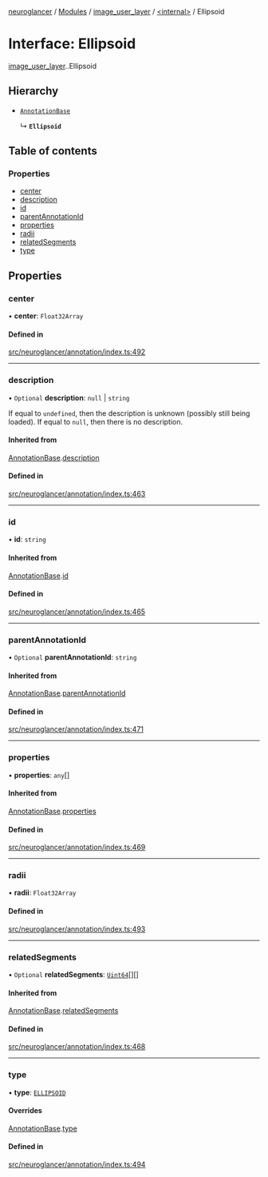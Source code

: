 [neuroglancer](../README.md) / [Modules](../modules.md) / [image\_user\_layer](../modules/image_user_layer.md) / [<internal\>](../modules/image_user_layer._internal_.md) / Ellipsoid

# Interface: Ellipsoid

[image_user_layer](../modules/image_user_layer.md).[<internal>](../modules/image_user_layer._internal_.md).Ellipsoid

## Hierarchy

- [`AnnotationBase`](image_user_layer._internal_.AnnotationBase.md)

  ↳ **`Ellipsoid`**

## Table of contents

### Properties

- [center](image_user_layer._internal_.Ellipsoid.md#center)
- [description](image_user_layer._internal_.Ellipsoid.md#description)
- [id](image_user_layer._internal_.Ellipsoid.md#id)
- [parentAnnotationId](image_user_layer._internal_.Ellipsoid.md#parentannotationid)
- [properties](image_user_layer._internal_.Ellipsoid.md#properties)
- [radii](image_user_layer._internal_.Ellipsoid.md#radii)
- [relatedSegments](image_user_layer._internal_.Ellipsoid.md#relatedsegments)
- [type](image_user_layer._internal_.Ellipsoid.md#type)

## Properties

### center

• **center**: `Float32Array`

#### Defined in

[src/neuroglancer/annotation/index.ts:492](https://github.com/ActiveBrainAtlas2/neuroglancer/blob/540617bc/src/neuroglancer/annotation/index.ts#L492)

___

### description

• `Optional` **description**: ``null`` \| `string`

If equal to `undefined`, then the description is unknown (possibly still being loaded).  If
equal to `null`, then there is no description.

#### Inherited from

[AnnotationBase](image_user_layer._internal_.AnnotationBase.md).[description](image_user_layer._internal_.AnnotationBase.md#description)

#### Defined in

[src/neuroglancer/annotation/index.ts:463](https://github.com/ActiveBrainAtlas2/neuroglancer/blob/540617bc/src/neuroglancer/annotation/index.ts#L463)

___

### id

• **id**: `string`

#### Inherited from

[AnnotationBase](image_user_layer._internal_.AnnotationBase.md).[id](image_user_layer._internal_.AnnotationBase.md#id)

#### Defined in

[src/neuroglancer/annotation/index.ts:465](https://github.com/ActiveBrainAtlas2/neuroglancer/blob/540617bc/src/neuroglancer/annotation/index.ts#L465)

___

### parentAnnotationId

• `Optional` **parentAnnotationId**: `string`

#### Inherited from

[AnnotationBase](image_user_layer._internal_.AnnotationBase.md).[parentAnnotationId](image_user_layer._internal_.AnnotationBase.md#parentannotationid)

#### Defined in

[src/neuroglancer/annotation/index.ts:471](https://github.com/ActiveBrainAtlas2/neuroglancer/blob/540617bc/src/neuroglancer/annotation/index.ts#L471)

___

### properties

• **properties**: `any`[]

#### Inherited from

[AnnotationBase](image_user_layer._internal_.AnnotationBase.md).[properties](image_user_layer._internal_.AnnotationBase.md#properties)

#### Defined in

[src/neuroglancer/annotation/index.ts:469](https://github.com/ActiveBrainAtlas2/neuroglancer/blob/540617bc/src/neuroglancer/annotation/index.ts#L469)

___

### radii

• **radii**: `Float32Array`

#### Defined in

[src/neuroglancer/annotation/index.ts:493](https://github.com/ActiveBrainAtlas2/neuroglancer/blob/540617bc/src/neuroglancer/annotation/index.ts#L493)

___

### relatedSegments

• `Optional` **relatedSegments**: [`Uint64`](../classes/data_panel_layout._internal_.Uint64.md)[][]

#### Inherited from

[AnnotationBase](image_user_layer._internal_.AnnotationBase.md).[relatedSegments](image_user_layer._internal_.AnnotationBase.md#relatedsegments)

#### Defined in

[src/neuroglancer/annotation/index.ts:468](https://github.com/ActiveBrainAtlas2/neuroglancer/blob/540617bc/src/neuroglancer/annotation/index.ts#L468)

___

### type

• **type**: [`ELLIPSOID`](../enums/image_user_layer._internal_.AnnotationType.md#ellipsoid)

#### Overrides

[AnnotationBase](image_user_layer._internal_.AnnotationBase.md).[type](image_user_layer._internal_.AnnotationBase.md#type)

#### Defined in

[src/neuroglancer/annotation/index.ts:494](https://github.com/ActiveBrainAtlas2/neuroglancer/blob/540617bc/src/neuroglancer/annotation/index.ts#L494)
